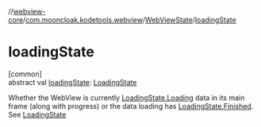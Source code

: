 //[webview-core](../../../index.md)/[com.mooncloak.kodetools.webview](../index.md)/[WebViewState](index.md)/[loadingState](loading-state.md)

# loadingState

[common]\
abstract val [loadingState](loading-state.md): [LoadingState](../-loading-state/index.md)

Whether the WebView is currently [LoadingState.Loading](../-loading-state/-loading/index.md) data in its main frame (along with progress) or the data loading has [LoadingState.Finished](../-loading-state/-finished/index.md). See [LoadingState](../-loading-state/index.md)
